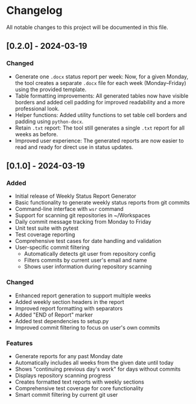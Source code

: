 # Changelog

All notable changes to this project will be documented in this file.

## [0.2.0] - 2024-03-19

### Changed
- Generate one `.docx` status report per week: Now, for a given Monday, the tool creates a separate `.docx` file for each week (Monday–Friday) using the provided template.
- Table formatting improvements: All generated tables now have visible borders and added cell padding for improved readability and a more professional look.
- Helper functions: Added utility functions to set table cell borders and padding using `python-docx`.
- Retain `.txt` report: The tool still generates a single `.txt` report for all weeks as before.
- Improved user experience: The generated reports are now easier to read and ready for direct use in status updates.

## [0.1.0] - 2024-03-19

### Added
- Initial release of Weekly Status Report Generator
- Basic functionality to generate weekly status reports from git commits
- Command-line interface with `wsr` command
- Support for scanning git repositories in ~/Workspaces
- Daily commit message tracking from Monday to Friday
- Unit test suite with pytest
- Test coverage reporting
- Comprehensive test cases for date handling and validation
- User-specific commit filtering
  - Automatically detects git user from repository config
  - Filters commits by current user's email and name
  - Shows user information during repository scanning

### Changed
- Enhanced report generation to support multiple weeks
- Added weekly section headers in the report
- Improved report formatting with separators
- Added "END of Report" marker
- Added test dependencies to setup.py
- Improved commit filtering to focus on user's own commits

### Features
- Generate reports for any past Monday date
- Automatically includes all weeks from the given date until today
- Shows "continuing previous day's work" for days without commits
- Displays repository scanning progress
- Creates formatted text reports with weekly sections
- Comprehensive test coverage for core functionality
- Smart commit filtering by current git user 